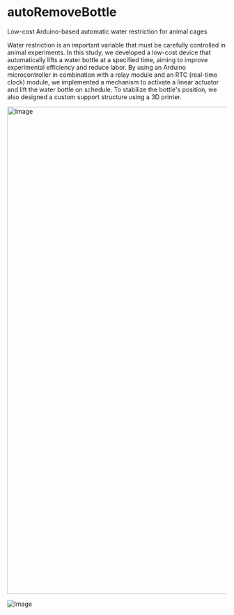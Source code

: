 # autoRemoveBottle
Low-cost Arduino-based automatic water restriction for animal cages

Water restriction is an important variable that must be carefully controlled in animal experiments. In this study, we developed a low-cost device that automatically lifts a water bottle at a specified time, aiming to improve experimental efficiency and reduce labor. By using an Arduino microcontroller in combination with a relay module and an RTC (real-time clock) module, we implemented a mechanism to activate a linear actuator and lift the water bottle on schedule. To stabilize the bottle's position, we also designed a custom support structure using a 3D printer.

<img width="1117" alt="Image" src="https://github.com/user-attachments/assets/2efa687e-0d86-481c-af1e-e109c9997bed" />

![Image](https://github.com/user-attachments/assets/283dede5-81be-4fbb-9d3b-4735c37dd2e6)
